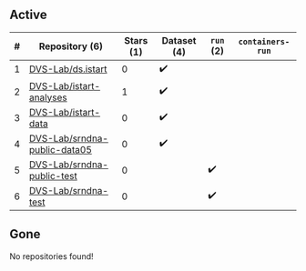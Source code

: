 ## Active
| # | Repository (6) | Stars (1) | Dataset (4) | `run` (2) | `containers-run` |
| --- | --- | --- | --- | --- | --- |
| 1 | [DVS-Lab/ds.istart](https://github.com/DVS-Lab/ds.istart) | 0 | :heavy_check_mark: |  |  |
| 2 | [DVS-Lab/istart-analyses](https://github.com/DVS-Lab/istart-analyses) | 1 | :heavy_check_mark: |  |  |
| 3 | [DVS-Lab/istart-data](https://github.com/DVS-Lab/istart-data) | 0 | :heavy_check_mark: |  |  |
| 4 | [DVS-Lab/srndna-public-data05](https://github.com/DVS-Lab/srndna-public-data05) | 0 | :heavy_check_mark: |  |  |
| 5 | [DVS-Lab/srndna-public-test](https://github.com/DVS-Lab/srndna-public-test) | 0 |  | :heavy_check_mark: |  |
| 6 | [DVS-Lab/srndna-test](https://github.com/DVS-Lab/srndna-test) | 0 |  | :heavy_check_mark: |  |

## Gone
No repositories found!
